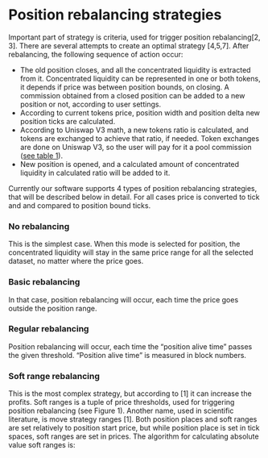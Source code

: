 # Position rebalancing strategies

Important part of strategy is criteria, used for trigger position rebalancing\[2, 3]. There are several attempts to create an optimal strategy \[4,5,7]. After rebalancing, the following sequence of action occur:

* The old position closes, and all the concentrated liquidity is extracted from it. Concentrated liquidity can be represented in one or both tokens, it depends if price was between position bounds, on closing. A commission obtained from a closed position can be added to a new position or not, according to user settings.
* According to current tokens price, position width and position delta new position ticks are calculated.
* According to Uniswap V3 math, a new tokens ratio is calculated, and tokens are exchanged to achieve that ratio, if needed. Token exchanges are done on Uniswap V3, so the user will pay for it a pool commission ([see table 1](how-it-works.md#table-1.-tick-spaces-for-different-pool-commissions.)).
* New position is opened, and a calculated amount of concentrated liquidity in calculated ratio will be added to it.

Currently our software supports 4 types of position rebalancing strategies, that will be described below in detail. For all cases price is converted to tick and and compared to position bound ticks.

### No rebalancing

This is the simplest case. When this mode is selected for position, the concentrated liquidity will stay in the same price range for all the selected dataset, no matter where the price goes.

### **Basic rebalancing**

In that case, position rebalancing will occur, each time the price goes outside the position range.

### **Regular rebalancing**

Position rebalancing will occur, each time the “position alive time” passes the given threshold. “Position alive time” is measured in block numbers.

### **Soft range rebalancing**

This is the most complex strategy, but according to \[1] it can increase the profits. Soft ranges is a tuple of price thresholds, used for triggering position rebalancing (see Figure 1). Another name, used in scientific literature, is move strategy ranges \[1]. Both position places and soft ranges are set relatively to position start price, but while position place is set in tick spaces, soft ranges are set in prices. The algorithm for calculating absolute value soft ranges is:
